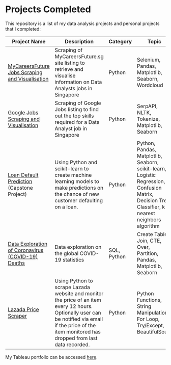 # Projects Completed

This repository is a list of my data analysis projects and personal projects that I completed:

Project Name  | Description   |  Category   |  Topic   |  Source
------------- | ------------- | ----------- | ----------|--------
[MyCareersFuture Jobs Scraping and Visualisation](https://github.com/nurnizam/PortfolioProjects/blob/main/MyCareersFuture_Web_Scraping.ipynb) | Scraping of MyCareersFuture.sg site listing to retrieve and visualise information on Data Analysts jobs in Singapore  | Python | Selenium, Pandas, Matplotlib, Seaborn, Wordcloud | [Link](https://www.mycareersfuture.gov.sg/)
[Google Jobs Scraping and Visualisation](https://github.com/nurnizam/PortfolioProjects/blob/main/Google_Jobs_Scraping.ipynb) | Scraping of Google Jobs listing to find out the top skills required for a Data Analyst job in Singapore  | Python | SerpAPI, NLTK, Tokenize, Matplotlib, Seaborn | [Link](https://serpapi.com/)
[Loan Default Prediction](https://github.com/nurnizam/PortfolioProjects/blob/main/Loan_Default_Prediction.ipynb) (Capstone Project) | Using Python and scikit-learn to create machine learning models to make predictions on the chance of new customer defaulting on a loan. | Python | Python, Pandas, Matplotlib, Seaborn, scikit-learn, Logistic Regression, Confusion Matrix, Decision Tree Classifier, k-nearest neighbors algorithm | [Link](https://www.kaggle.com/datasets/kmldas/loan-default-prediction?select=Default_Fin.csv)
[Data Exploration of Coronavirus (COVID-19) Deaths](https://github.com/nurnizam/PortfolioProjects/blob/main/COVID-19%20EDA/Covid-19-EDA.ipynb) | Data exploration on the global COVID-19 statistics | SQL, Python | Create Table, Join, CTE, Over, Partition, Pandas, Matplotlib, Seaborn | [Link](https://ourworldindata.org/covid-deaths)
[Lazada Price Scraper](https://github.com/nurnizam/PortfolioProjects/blob/main/Python_Lazada_Scraper_Project.py) | Using Python to scrape Lazada website and monitor the price of an item every 12 hours. Optionally user can be notified via email if the price of the item monitored has dropped from last data recorded. | Python | Python Functions, String Manipulations, For Loop, Try/Except, BeautifulSoup | [Link](https://www.crummy.com/software/BeautifulSoup/)

My Tableau portfolio can be accessed [here](https://public.tableau.com/app/profile/nyzms#!/).
